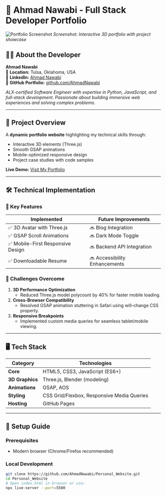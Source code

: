 # 🚀 Ahmad Nawabi - Full Stack Developer Portfolio  

![Portfolio Screenshot](images/portfolio-preview.png)
*Screenshot: Interactive 3D portfolio with project showcase*

## 👨‍💻 About the Developer  
**Ahmad Nawabi**  
📍 **Location:** Tulsa, Oklahoma, USA  
🔗 **LinkedIn:** [Ahmad Nawabi](https://www.linkedin.com/in/ahmadshamoonnawabi)  
📂 **GitHub Portfolio:** [github.com/AhmadNawabi](https://github.com/AhmadNawabi)  

*ALX-certified Software Engineer with expertise in Python, JavaScript, and full-stack development. Passionate about building immersive web experiences and solving complex problems.*  

---

## 🌟 Project Overview  
A **dynamic portfolio website** highlighting my technical skills through:  
- Interactive 3D elements (Three.js)  
- Smooth GSAP animations  
- Mobile-optimized responsive design  
- Project case studies with code samples  

**Live Demo:** [Visit My Portfolio](https://ahmadnawabi.github.io/Personal_Website)  

---

## 🛠️ Technical Implementation  

### 🔧 Key Features  
| Implemented | Future Improvements |
|------------|---------------------|
| ✅ 3D Avatar with Three.js | 🔜 Blog Integration |
| ✅ GSAP Scroll Animations | 🔜 Dark Mode Toggle |
| ✅ Mobile-First Responsive Design | 🔜 Backend API Integration |
| ✅ Downloadable Resume | 🔜 Accessibility Enhancements |

### 🧠 Challenges Overcome  
1. **3D Performance Optimization**  
   - Reduced Three.js model polycount by 40% for faster mobile loading.  
2. **Cross-Browser Compatibility**  
   - Resolved GSAP animation stuttering in Safari using will-change CSS property.  
3. **Responsive Breakpoints**  
   - Implemented custom media queries for seamless tablet/mobile viewing.  

---

## 🖥️ Tech Stack  

| Category       | Technologies |
|----------------|--------------|
| **Core**       | HTML5, CSS3, JavaScript (ES6+) |
| **3D Graphics**| Three.js, Blender (modeling) |
| **Animations** | GSAP, AOS |
| **Styling**    | CSS Grid/Flexbox, Responsive Media Queries |
| **Hosting**    | GitHub Pages |

---

## 🚀 Setup Guide  

### Prerequisites  
- Modern browser (Chrome/Firefox recommended)  

### Local Development  
```bash
git clone https://github.com/AhmadNawabi/Personal_Website.git
cd Personal_Website
# Open index.html in browser or use:
npx live-server --port=5500
